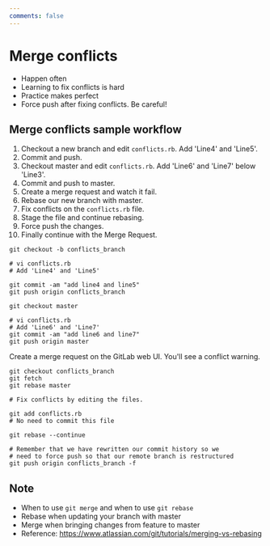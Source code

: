 ```yaml
---
comments: false
---
```


# Merge conflicts

- Happen often
- Learning to fix conflicts is hard
- Practice makes perfect
- Force push after fixing conflicts. Be careful!

## Merge conflicts sample workflow

1. Checkout a new branch and edit `conflicts.rb`. Add 'Line4' and 'Line5'.
1. Commit and push.
1. Checkout master and edit `conflicts.rb`. Add 'Line6' and 'Line7' below 'Line3'.
1. Commit and push to master.
1. Create a merge request and watch it fail.
1. Rebase our new branch with master.
1. Fix conflicts on the `conflicts.rb` file.
1. Stage the file and continue rebasing.
1. Force push the changes.
1. Finally continue with the Merge Request.

```shell
git checkout -b conflicts_branch

# vi conflicts.rb
# Add 'Line4' and 'Line5'

git commit -am "add line4 and line5"
git push origin conflicts_branch

git checkout master

# vi conflicts.rb
# Add 'Line6' and 'Line7'
git commit -am "add line6 and line7"
git push origin master
```

Create a merge request on the GitLab web UI. You'll see a conflict warning.

```shell
git checkout conflicts_branch
git fetch
git rebase master

# Fix conflicts by editing the files.

git add conflicts.rb
# No need to commit this file

git rebase --continue

# Remember that we have rewritten our commit history so we
# need to force push so that our remote branch is restructured
git push origin conflicts_branch -f
```

## Note

- When to use `git merge` and when to use `git rebase`
- Rebase when updating your branch with master
- Merge when bringing changes from feature to master
- Reference: <https://www.atlassian.com/git/tutorials/merging-vs-rebasing>
